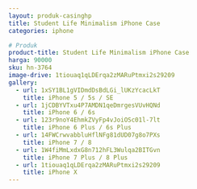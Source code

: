 ```yaml
---
layout: produk-casinghp
title: Student Life Minimalism iPhone Case
categories: iphone

# Produk
product-title: Student Life Minimalism iPhone Case
harga: 90000
sku: hn-3764
image-drive: 1tiouaq1qLDErqa2zMARuPtmxi2s29209
gallery:
  - url: 1xSY1BL1gVIDmdDsBdLGi_lUKzYcacLkT
    title: iPhone 5 / 5s / SE
  - url: 1jCDBYVTxu4P7AMDN1qeDmrgesVUvHQNd
    title: iPhone 6 / 6s
  - url: 123r9noY4EhmkZVyFp4vJoiOSc01l-7lt
    title: iPhone 6 Plus / 6s Plus
  - url: 14FWCrwvabbluHflNFg81dUD07g8o7PXs
    title: iPhone 7 / 8
  - url: 1W4fiMmLxdxG8n712hFL3Wulqa2BITGvn
    title: iPhone 7 Plus / 8 Plus
  - url: 1tiouaq1qLDErqa2zMARuPtmxi2s29209
    title: iPhone X
---
```

